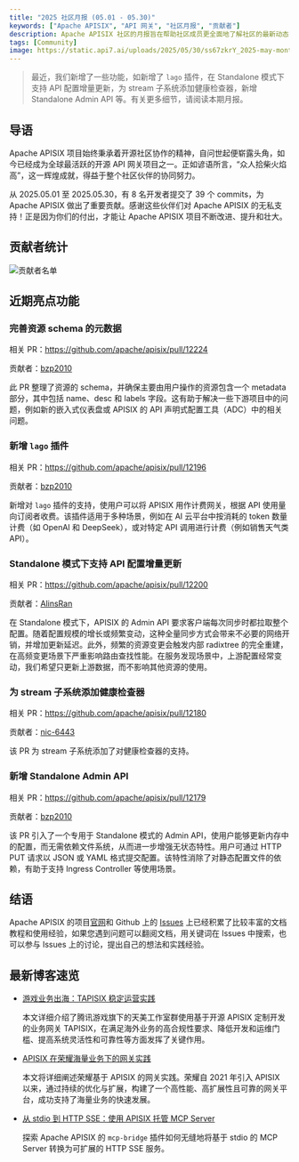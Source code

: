 ```yaml
---
title: "2025 社区月报 (05.01 - 05.30)"
keywords: ["Apache APISIX", "API 网关", "社区月报", "贡献者"]
description: Apache APISIX 社区的月报旨在帮助社区成员更全面地了解社区的最新动态，方便大家参与到 Apache APISIX 社区中来。
tags: [Community]
image: https://static.api7.ai/uploads/2025/05/30/ss67zkrY_2025-may-monthly-report-cover-cn.webp
---
```


> 最近，我们新增了一些功能，如新增了 `lago` 插件，在 Standalone 模式下支持 API 配置增量更新，为 stream 子系统添加健康检查器，新增 Standalone Admin API 等。有关更多细节，请阅读本期月报。
<!--truncate-->

## 导语

Apache APISIX 项目始终秉承着开源社区协作的精神，自问世起便崭露头角，如今已经成为全球最活跃的开源 API 网关项目之一。正如谚语所言，“众人拾柴火焰高”，这一辉煌成就，得益于整个社区伙伴的协同努力。

从 2025.05.01 至 2025.05.30，有 8 名开发者提交了 39 个 commits，为 Apache APISIX 做出了重要贡献。感谢这些伙伴们对 Apache APISIX 的无私支持！正是因为你们的付出，才能让 Apache APISIX 项目不断改进、提升和壮大。

## 贡献者统计

![贡献者名单](https://static.api7.ai/uploads/2025/05/30/0OnqOGTo_may-contributor-list.webp)

## 近期亮点功能

### 完善资源 schema 的元数据

相关 PR：https://github.com/apache/apisix/pull/12224

贡献者：[bzp2010](https://github.com/bzp2010)

此 PR 整理了资源的 schema，并确保主要由用户操作的资源包含一个 metadata 部分，其中包括 name、desc 和 labels 字段。这有助于解决一些下游项目中的问题，例如新的嵌入式仪表盘或 APISIX 的 API 声明式配置工具（ADC）中的相关问题。

### 新增 `lago` 插件

相关 PR：https://github.com/apache/apisix/pull/12196

贡献者：[bzp2010](https://github.com/bzp2010)

新增对 `lago` 插件的支持，使用户可以将 APISIX 用作计费网关，根据 API 使用量向订阅者收费。该插件适用于多种场景，例如在 AI 云平台中按消耗的 token 数量计费（如 OpenAI 和 DeepSeek），或对特定 API 调用进行计费（例如销售天气类 API）。

### Standalone 模式下支持 API 配置增量更新

相关 PR：https://github.com/apache/apisix/pull/12200

贡献者：[AlinsRan](https://github.com/AlinsRan)

在 Standalone 模式下，APISIX 的 Admin API 要求客户端每次同步时都拉取整个配置。随着配置规模的增长或频繁变动，这种全量同步方式会带来不必要的网络开销，并增加更新延迟。此外，频繁的资源变更会触发内部 radixtree 的完全重建，在高频变更场景下严重影响路由查找性能。在服务发现场景中，上游配置经常变动，我们希望只更新上游数据，而不影响其他资源的使用。

### 为 stream 子系统添加健康检查器

相关 PR：https://github.com/apache/apisix/pull/12180

贡献者：[nic-6443](https://github.com/nic-6443)

该 PR 为 stream 子系统添加了对健康检查器的支持。

### 新增 Standalone Admin API

相关 PR：https://github.com/apache/apisix/pull/12179

贡献者：[bzp2010](https://github.com/bzp2010)

该 PR 引入了一个专用于 Standalone 模式的 Admin API，使用户能够更新内存中的配置，而无需依赖文件系统，从而进一步增强无状态特性。用户可通过 HTTP PUT 请求以 JSON 或 YAML 格式提交配置。该特性消除了对静态配置文件的依赖，有助于支持 Ingress Controller 等使用场景。

## 结语

Apache APISIX 的项目[官网](https://apisix.apache.org/zh/)和 Github 上的 [Issues](https://github.com/apache/apisix/issues) 上已经积累了比较丰富的文档教程和使用经验，如果您遇到问题可以翻阅文档，用关键词在 Issues 中搜索，也可以参与 Issues 上的讨论，提出自己的想法和实践经验。

## 最新博客速览

- [游戏业务出海：TAPISIX 稳定运营实践](https://apisix.apache.org/zh/blog/2025/05/07/apisix-gateway-practice-in-tencent-timi/)

  本文详细介绍了腾讯游戏旗下的天美工作室群使用基于开源 APISIX 定制开发的业务网关 TAPISIX，在满足海外业务的高合规性要求、降低开发和运维门槛、提高系统灵活性和可靠性等方面发挥了关键作用。

- [APISIX 在荣耀海量业务下的网关实践](https://apisix.apache.org/zh/blog/2025/04/27/apisix-honor-gateway-practice-in-massive-business/)

  本文将详细阐述荣耀基于 APISIX 的网关实践。荣耀自 2021 年引入 APISIX 以来，通过持续的优化与扩展，构建了一个高性能、高扩展性且可靠的网关平台，成功支持了海量业务的快速发展。

- [从 stdio 到 HTTP SSE：使用 APISIX 托管 MCP Server](https://apisix.apache.org/zh/blog/2025/04/21/host-mcp-server-with-api-gateway/)

  探索 Apache APISIX 的 `mcp-bridge` 插件如何无缝地将基于 stdio 的 MCP Server 转换为可扩展的 HTTP SSE 服务。
